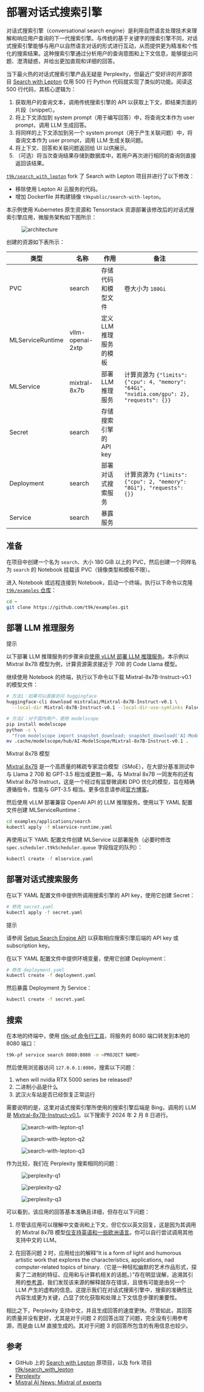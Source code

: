 # 部署对话式搜索引擎

对话式搜索引擎（conversational search engine）是利用自然语言处理技术来理解和响应用户查询的下一代搜索引擎。与传统的基于关键字的搜索引擎不同，对话式搜索引擎能够与用户以自然语言对话的形式进行互动，从而提供更为精准和个性化的搜索结果。这种搜索引擎通过分析用户的查询意图和上下文信息，能够提出问题、澄清疑惑，并给出更加直观和详细的回答。

当下最火热的对话式搜索引擎产品无疑是 Perplexity，但最近广受好评的开源项目 <a target="_blank" rel="noopener noreferrer" href="https://github.com/leptonai/search_with_lepton">Search with Lepton</a> 仅用 500 行 Python 代码就实现了类似的功能。阅读这 500 行代码，其核心逻辑为：

1. 获取用户的查询文本，调用传统搜索引擎的 API 以获取上下文，即结果页面的片段（snippet）。
1. 将上下文添加到 system prompt（用于编写回答）中，将查询文本作为 user prompt，调用 LLM 生成回答。
1. 将同样的上下文添加到另一个 system prompt（用于产生关联问题）中，将查询文本作为 user prompt，调用 LLM 生成关联问题。
1. 将上下文、回答和关联问题返回给 UI 以供展示。
1. （可选）将当次查询结果存储到数据库中，若用户再次进行相同的查询则直接返回该结果。

<a target="_blank" rel="noopener noreferrer" href="https://github.com/t9k/search_with_lepton">`t9k/search_with_lepton`</a> fork 了 Search with Lepton 项目并进行了以下修改：

* 移除使用 Lepton AI 云服务的代码。
* 增加 Dockerfile 并构建镜像 `t9kpublic/search-with-lepton`。

本示例使用 Kubernetes 原生资源和 Tensorstack 资源部署该修改后的对话式搜索引擎应用，微服务架构如下图所示：

<figure class="architecture">
  <img alt="architecture" src="../../assets/examples/deploy-conversational-search-engine/resources.drawio.svg" class="architecture">
</figure>

创建的资源如下表所示：

| 类型             | 名称             | 作用                    | 备注                                                                                      |
| ---------------- | ---------------- | ----------------------- | ----------------------------------------------------------------------------------------- |
| PVC              | search           | 存储代码和模型文件      | 卷大小为 `180Gi`                                                                          |
| MLServiceRuntime | vllm-openai-2xtp | 定义 LLM 推理服务的模板 |                                                                                           |
| MLService        | mixtral-8x7b     | 部署 LLM 推理服务       | 计算资源为 `{"limits":{"cpu": 4, "memory": "64Gi", "nvidia.com/gpu": 2}, "requests": {}}` |
| Secret           | search           | 存储搜索引擎的 API key  |                                                                                           |
| Deployment       | search           | 部署对话式搜索服务      | 计算资源为 `{"limits":{"cpu": 2, "memory": "8Gi"}, "requests": {}}`                       |
| Service          | search           | 暴露服务                |                                                                                           |

## 准备

在项目中创建一个名为 `search`、大小 180 GiB 以上的 PVC，然后创建一个同样名为 `search` 的 Notebook 挂载该 PVC（镜像类型和模板不限）。

进入 Notebook 或远程连接到 Notebook，启动一个终端，执行以下命令以克隆 <a target="_blank" rel="noopener noreferrer" href="https://github.com/t9k/examples">`t9k/examples` 仓库</a>：

```bash
cd ~
git clone https://github.com/t9k/examples.git
```

## 部署 LLM 推理服务

<aside class="note tip">
<div class="title">提示</div>

以下部署 LLM 推理服务的步骤来自[使用 vLLM 部署 LLM 推理服务](./deploy-llm-using-vllm.md)。本示例以 Mixtral 8x7B 模型为例，计算资源需求接近于 70B 的 Code Llama 模型。

</aside>

继续使用 Notebook 的终端，执行以下命令以下载 
Mixtral-8x7B-Instruct-v0.1 的模型文件：

```bash
# 方法1：如果可以直接访问 huggingface
huggingface-cli download mistralai/Mixtral-8x7B-Instruct-v0.1 \
  --local-dir Mixtral-8x7B-Instruct-v0.1 --local-dir-use-symlinks False

# 方法2：对于国内用户，使用 modelscope
pip install modelscope
python -c \
  "from modelscope import snapshot_download; snapshot_download('AI-ModelScope/Mixtral-8x7B-Instruct-v0.1')"
mv .cache/modelscope/hub/AI-ModelScope/Mixtral-8x7B-Instruct-v0.1 .
```

<aside class="note info">
<div class="title">Mixtral 8x7B 模型</div>

<a target="_blank" rel="noopener noreferrer" href="https://mistral.ai/news/mixtral-of-experts/">Mixtral 8x7B</a> 是一个高质量的稀疏专家混合模型（SMoE），在大部分基准测试中与 Llama 2 70B 和 GPT-3.5 相当或更胜一筹。与 Mixtral 8x7B 一同发布的还有 Mixtral 8x7B Instruct，这是一个经过有监督微调和 DPO 优化的模型，旨在精确遵循指令，性能与 GPT-3.5 相当。更多信息请参阅<a target="_blank" rel="noopener noreferrer" href="https://mistral.ai/news/mixtral-of-experts/">官方博客</a>。

</aside>

然后使用 vLLM 部署兼容 OpenAI API 的 LLM 推理服务。使用以下 YAML 配置文件创建 MLServiceRuntime：

```bash
cd examples/applications/search
kubectl apply -f mlservice-runtime.yaml
```

再使用以下 YAML 配置文件创建 MLService 以部署服务（必要时修改 `spec.scheduler.t9kScheduler.queue` 字段指定的队列）：

```bash
kubectl create -f mlservice.yaml
```

## 部署对话式搜索服务

在以下 YAML 配置文件中提供所调用搜索引擎的 API key，使用它创建 Secret：

```bash
# 修改 secret.yaml
kubectl apply -f secret.yaml
```

<aside class="note tip">
<div class="title">提示</div>

请参阅 <a target="_blank" rel="noopener noreferrer" href="https://github.com/leptonai/search_with_lepton/tree/main?tab=readme-ov-file#setup-search-engine-api">Setup Search Engine API</a> 以获取相应搜索引擎后端的 API key 或 subscription key。

</aside>

在以下 YAML 配置文件中提供环境变量，使用它创建 Deployment：

```bash
# 修改 deployment.yaml
kubectl create -f deployment.yaml
```

然后暴露 Deployment 为 Service：

```bash
kubectl create -f secret.yaml
```

## 搜索

在本地的终端中，使用 [t9k-pf 命令行工具](../tools/cli-t9k-pf/index.md)，将服务的 8080 端口转发到本地的 8080 端口：

```bash
t9k-pf service search 8080:8080 -n <PROJECT NAME>
```

然后使用浏览器访问 `127.0.0.1:8080`，搜索以下问题：

1. when will nvidia RTX 5000 series be released?
1. 二进制小品是什么
1. 武汉火车站是否已经恢复正常运行

需要说明的是，这里对话式搜索引擎所使用的搜索引擎后端是 Bing，调用的 LLM 是 <a target="_blank" rel="noopener noreferrer" href="https://huggingface.co/mistralai/Mixtral-8x7B-Instruct-v0.1">Mixtral-8x7B-Instruct-v0.1</a>。以下搜索于 2024 年 2 月 8 日进行。

<figure class="screenshot">
  <img alt="search-with-lepton-q1" src="../assets/examples/deploy-conversational-search-engine/search-with-lepton-q1.png" />
</figure>

<figure class="screenshot">
  <img alt="search-with-lepton-q2" src="../assets/examples/deploy-conversational-search-engine/search-with-lepton-q2.png" />
</figure>

<figure class="screenshot">
  <img alt="search-with-lepton-q3" src="../assets/examples/deploy-conversational-search-engine/search-with-lepton-q3.png" />
</figure>

作为比较，我们在 Perplexity 搜索相同的问题：

<figure class="screenshot">
  <img alt="perplexity-q1" src="../assets/examples/deploy-conversational-search-engine/perplexity-q1.png" />
</figure>

<figure class="screenshot">
  <img alt="perplexity-q2" src="../assets/examples/deploy-conversational-search-engine/perplexity-q2.png" />
</figure>

<figure class="screenshot">
  <img alt="perplexity-q3" src="../assets/examples/deploy-conversational-search-engine/perplexity-q3.png" />
</figure>

可以看到，该应用的回答基本准确且详细，但存在以下问题：

1. 尽管该应用可以理解中文查询和上下文，但它仅以英文回复，这是因为其调用的 Mixtral 8x7B 模型<a target="_blank" rel="noopener noreferrer" href="https://mistral.ai/news/mixtral-of-experts">仅支持英语和一些欧洲语言</a>。你可以自行尝试调用其他支持中文的 LLM。

1. 在回答问题 2 时，应用给出的解释“It is a form of light and humorous artistic work that explores the characteristics, applications, nad computer-related topics of binary.（它是一种轻松幽默的艺术作品形式，探索了二进制的特征、应用和与计算机相关的话题。）”存在明显误解，追溯其引用的<a target="_blank" rel="noopener noreferrer" href="https://zhidao.baidu.com/question/274974338041104445.html">参考源</a>，我们发现该来源的解释就存在错误，且很有可能是由另一个 LLM 产生的虚构的信息。这提示我们在对话式搜索引擎中，搜索的准确性比内容生成更为关键，凸显了优化获取和处理上下文信息步骤的重要性。

相比之下，Perplexity 支持中文，并且生成回答的速度更快。尽管如此，其回答的质量并没有更好，尤其是对于问题 2 的回答出现了问题，完全没有引用参考源，而是由 LLM 直接生成的。其对于问题 3 的回答所包含的有用信息也较少。

## 参考

* GitHub 上的 <a target="_blank" rel="noopener noreferrer" href="https://github.com/leptonai/search_with_lepton">Search with Lepton</a> 原项目，以及 fork 项目 <a target="_blank" rel="noopener noreferrer" href="https://github.com/t9k/search_with_lepton">t9k/search_with_lepton</a>
* <a target="_blank" rel="noopener noreferrer" href="https://www.perplexity.ai/">Perplexity</a>
* <a target="_blank" rel="noopener noreferrer" href="https://mistral.ai/news/mixtral-of-experts/">Mistral AI News: Mixtral of experts</a>
